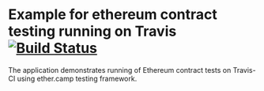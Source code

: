 # Example for ethereum contract testing running on Travis [![Build Status](https://travis-ci.org/Walkingmage/ethereum-test-travis.svg?branch=master)](https://travis-ci.org/Walkingmage/ethereum-test-travis)

The application demonstrates running of Ethereum contract tests on Travis-CI using ether.camp testing framework.
